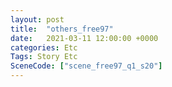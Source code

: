 ```yaml
---
layout: post
title:  "others_free97"
date:   2021-03-11 12:00:00 +0000
categories: Etc
Tags: Story Etc
SceneCode: ["scene_free97_q1_s20"]
---
```

